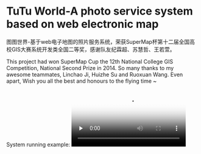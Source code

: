 # TuTu World-A photo service system based on web electronic map

图图世界-基于web电子地图的照片服务系统，荣获SuperMap杯第十二届全国高校GIS大赛系统开发类全国二等奖，感谢队友纪霖超、苏慧哲、王若萱。

This project had won SuperMap Cup the 12th National College GIS Competition, National Second Prize in 2014. So many thanks to my awesome teammates, Linchao Ji, Huizhe Su and Ruoxuan Wang. Even apart, Wish you all the best and honours to the flying time ~


System running example:
<video id="video" controls=""  preload="none" poster="http://media.w3.org/2010/05/sintel/poster.png">
<source id="mp4" src="https://github.com/yuxiawang1992/TuTu-World-A-photo-service-system-based-on-web-electronic-map/blob/master/%E4%BD%9C%E5%93%81%E5%B1%95%E7%A4%BA/%E7%B3%BB%E7%BB%9F%E8%BF%90%E8%A1%8C%E6%BC%94%E7%A4%BA/SuperMap%E7%AC%AC12%E5%B1%8A%E5%A4%A7%E8%B5%9B-12A-%E5%9B%BE%E5%9B%BE%E4%B8%96%E7%95%8C%E2%80%94%E5%9F%BA%E4%BA%8Eweb%E7%94%B5%E5%AD%90%E5%9C%B0%E5%9B%BE%E7%9A%84%E7%85%A7%E7%89%87%E6%9C%8D%E5%8A%A1%E7%B3%BB%E7%BB%9F.avi" type="video/mp4">
</video>



